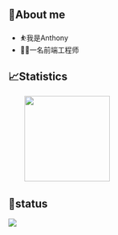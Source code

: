 ## 🥱About me
+ ⛹️我是Anthony
+ 👨‍💻一名前端工程师
<!--
+ 📮邮箱：rollingthedice22@gmail.com
-->

## 📈Statistics
<div align="left">
  <span>  </span>
  <img height="170px" src="https://github-readme-stats.vercel.app/api?username=AnthonyWanng" />
  <!-- 
  <span>  </span>
  <img height="170px" src="https://github-readme-stats.vercel.app/api/top-langs/?username=AnthonyWanng&layout=compact&langs_count=8" />
  <span>  </span>
  -->
</div>

## 🚀status
<div align="left"><img src="https://github.com/AnthonyWanng/AnthonyWanng/blob/main/asstes/github-contribution-grid-snake.svg" ></div>
